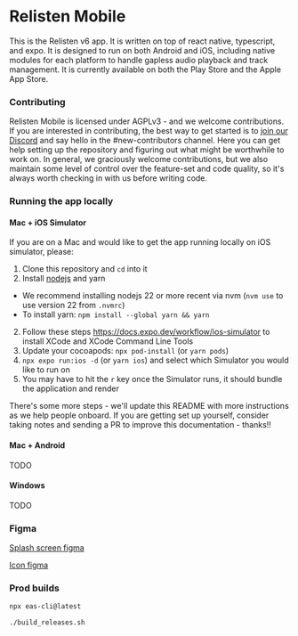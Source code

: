 # Relisten Mobile

This is the Relisten v6 app. It is written on top of react native, typescript, and expo. It is designed to run on both Android and iOS, including native modules for each platform to handle gapless audio playback and track management. It is currently available on both the Play Store and the Apple App Store.

### Contributing

Relisten Mobile is licensed under AGPLv3 - and we welcome contributions. If you are interested in contributing, the best way to get started is to [join our Discord](https://relisten.net/discord) and say hello in the #new-contributors channel. Here you can get help setting up the repository and figuring out what might be worthwhile to work on. In general, we graciously welcome contributions, but we also maintain some level of control over the feature-set and code quality, so it's always worth checking in with us before writing code.

### Running the app locally

#### Mac + iOS Simulator

If you are on a Mac and would like to get the app running locally on iOS simulator, please:

1. Clone this repository and `cd` into it
1. Install [nodejs](https://nodejs.org/en/download) and yarn
  - We recommend installing nodejs 22 or more recent via nvm (`nvm use` to use version 22 from `.nvmrc`)
  - To install yarn: `npm install --global yarn && yarn`
2. Follow these steps https://docs.expo.dev/workflow/ios-simulator to install XCode and XCode Command Line Tools
4. Update your cocoapods: `npx pod-install` (or `yarn pods`)
3. `npx expo run:ios -d` (or `yarn ios`) and select which Simulator you would like to run on
4. You may have to hit the `r` key once the Simulator runs, it should bundle the application and render

There's some more steps - we'll update this README with more instructions as we help people onboard. If you are getting set up yourself, consider taking notes and sending a PR to improve this documentation - thanks!!

#### Mac + Android

TODO

#### Windows

TODO

### Figma

[Splash screen figma](https://www.figma.com/file/BsUI88ruljsC1DorBWVF7a/Expo-App-Icon-%26-Splash-(Community)?type=design&node-id=1-1357&mode=design&t=PXiX4Q4omvLMkFeK-11)

[Icon figma](https://www.figma.com/file/PkZxMeBWGLqp5jLdyw2eKy/iOS-%26-Android-%E2%80%93-App-Icon-Template-(Community)?type=design&node-id=1-3&mode=design&t=J1Ojo9GBnXLvrMaR-11)

### Prod builds

```bash
npx eas-cli@latest

./build_releases.sh
```
